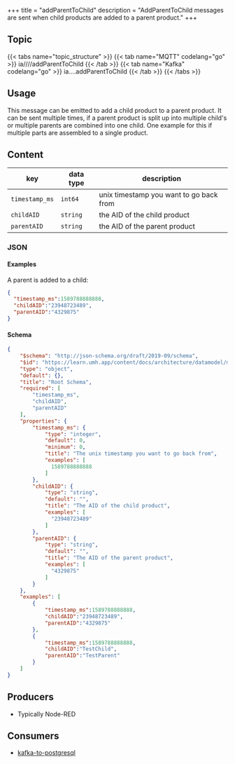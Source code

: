 +++
title = "addParentToChild"
description = "AddParentToChild messages are sent when child products are added to a parent product."
+++

## Topic

{{< tabs name="topic_structure" >}}
{{< tab name="MQTT" codelang="go" >}}
ia/<customerID>/<location>/<AssetID>/addParentToChild
{{< /tab >}}
{{< tab name="Kafka" codelang="go" >}}
ia.<customerID>.<location>.<AssetID>.addParentToChild
{{< /tab >}}
{{< /tabs >}}

## Usage

This message can be emitted to add a child product to a parent product.
It can be sent multiple times, if a parent product is split up into multiple child's or multiple parents are combined into one child. One example for this if multiple parts are assembled to a single product. 

## Content

| key            | data type | description                             |
|----------------|-----------|-----------------------------------------|
| `timestamp_ms` | `int64`   | unix timestamp you want to go back from |
| `childAID`     | `string`  | the AID of the child product            |
| `parentAID`    | `string`  | the AID of the parent product           |


### JSON

#### Examples

A parent is added to a child:
```json
{
  "timestamp_ms":1589788888888,
  "childAID":"23948723489",
  "parentAID":"4329875"
}
```

#### Schema

```json
{
    "$schema": "http://json-schema.org/draft/2019-09/schema",
    "$id": "https://learn.umh.app/content/docs/architecture/datamodel/messages/scrapCount.json",
    "type": "object",
    "default": {},
    "title": "Root Schema",
    "required": [
        "timestamp_ms",
        "childAID",
        "parentAID"
    ],
    "properties": {
        "timestamp_ms": {
            "type": "integer",
            "default": 0,
            "minimum": 0,
            "title": "The unix timestamp you want to go back from",
            "examples": [
              1589788888888
            ]
        },
        "childAID": {
            "type": "string",
            "default": "",
            "title": "The AID of the child product",
            "examples": [
              "23948723489"
            ]
        },
        "parentAID": {
            "type": "string",
            "default": "",
            "title": "The AID of the parent product",
            "examples": [
              "4329875"
            ]
        }
    },
    "examples": [
        {
            "timestamp_ms":1589788888888,
            "childAID":"23948723489",
            "parentAID":"4329875"
        },
        {
            "timestamp_ms":1589788888888,
            "childAID":"TestChild",
            "parentAID":"TestParent"
        }
    ]
}
```

## Producers

- Typically Node-RED

## Consumers

- [kafka-to-postgresql](/docs/architecture/microservices/core/kafka-to-postgresql)
